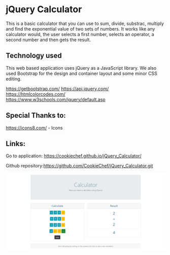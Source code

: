# jQuery Calculator

This is a basic calculator that you can use to sum, divide, substrac, multiply and find the exponential value of two sets of numbers. It works like any calculator would, the user selects a first number, selects an operator, a second number and then gets the result. 

## Technology used

This web based application uses jQuery as a JavaScript library. We also used Bootstrap for the design and container layout and some minor CSS editing. 

https://getbootstrap.com/
https://api.jquery.com/
https://htmlcolorcodes.com/
https://www.w3schools.com/jquery/default.asp

## Special Thanks to:

 https://icons8.com/ - Icons
 
 

## Links:

Go to application: https://cookiechef.github.io/jQuery_Calculator/

Github repository:https://github.com/CookieChef/jQuery_Calculator.git


![jQuery Calculator](images/jQueryCalculator.png)
